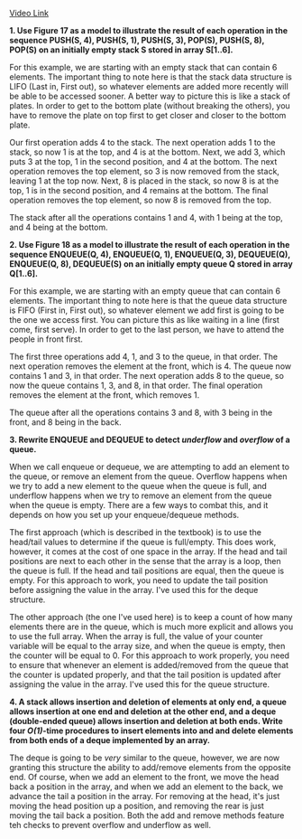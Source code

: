 [Video Link](https://youtu.be/cJOBS_uw0w8)

**1. Use Figure 17 as a model to illustrate the result of each operation in the sequence PUSH(S, 4), PUSH(S, 1), PUSH(S, 3), POP(S), PUSH(S, 8), POP(S) on an initially empty stack S stored in array S[1..6].**

For this example, we are starting with an empty stack that can contain 6 elements. The important thing to note here is that the stack data structure is LIFO (Last in, First out), so whatever elements are added more recently will be able to be accessed sooner. A better way to picture this is like a stack of plates. In order to get to the bottom plate (without breaking the others), you have to remove the plate on top first to get closer and closer to the bottom plate.

Our first operation adds 4 to the stack. The next operation adds 1 to the stack, so now 1 is at the top, and 4 is at the bottom. Next, we add 3, which puts 3 at the top, 1 in the second position, and 4 at the bottom. The next operation removes the top element, so 3 is now removed from the stack, leaving 1 at the top now. Next, 8 is placed in the stack, so now 8 is at the top, 1 is in the second position, and 4 remains at the bottom. The final operation removes the top element, so now 8 is removed from the top.

The stack after all the operations contains 1 and 4, with 1 being at the top, and 4 being at the bottom.

**2. Use Figure 18 as a model to illustrate the result of each operation in the sequence ENQUEUE(Q, 4), ENQUEUE(Q, 1), ENQUEUE(Q, 3), DEQUEUE(Q), ENQUEUE(Q, 8), DEQUEUE(S) on an initially empty queue Q stored in array Q[1..6].**

For this example, we are starting with an empty queue that can contain 6 elements. The important thing to note here is that the queue data structure is FIFO (First in, First out), so whatever element we add first is going to be the one we access first. You can picture this as like waiting in a line (first come, first serve). In order to get to the last person, we have to attend the people in front first.

The first three operations add 4, 1, and 3 to the queue, in that order. The next operation removes the element at the front, which is 4. The queue now contains 1 and 3, in that order. The next operation adds 8 to the queue, so now the queue contains 1, 3, and 8, in that order. The final operation removes the element at the front, which removes 1.

The queue after all the operations contains 3 and 8, with 3 being in the front, and 8 being in the back.

**3. Rewrite ENQUEUE and DEQUEUE to detect _underflow_ and _overflow_ of a queue.**

When we call enqueue or dequeue, we are attempting to add an element to the queue, or remove an element from the queue. Overflow happens when we try to add a new element to the queue when the queue is full, and underflow happens when we try to remove an element from the queue when the queue is empty. There are a few ways to combat this, and it depends on how you set up your enqueue/dequeue methods.

The first approach (which is described in the textbook) is to use the head/tail values to determine if the queue is full/empty. This does work, however, it comes at the cost of one space in the array. If the head and tail positions are next to each other in the sense that the array is a loop, then the queue is full. If the head and tail positions are equal, then the queue is empty. For this approach to work, you need to update the tail position before assigning the value in the array. I've used this for the deque structure.

The other approach (the one I've used here) is to keep a count of how many elements there are in the queue, which is much more explicit and allows you to use the full array. When the array is full, the value of your counter variable will be equal to the array size, and when the queue is empty, then the counter will be equal to 0. For this approach to work properly, you need to ensure that whenever an element is added/removed from the queue that the counter is updated properly, and that the tail position is updated after assigning the value in the array. I've used this for the queue structure.

**4. A stack allows insertion and deletion of elements at only end, a queue allows insertion at one end and deletion at the other end, and a deque (double-ended queue) allows insertion and deletion at both ends. Write four _O(1)_-time procedures to insert elements into and and delete elements from both ends of a deque implemented by an array.**

The deque is going to be _very_ similar to the queue, however, we are now granting this structure the ability to add/remove elements from the opposite end. Of course, when we add an element to the front, we move the head back a position in the array, and when we add an element to the back, we advance the tail a position in the array. For removing at the head, it's just moving the head position up a position, and removing the rear is just moving the tail back a position. Both the add and remove methods feature teh checks to prevent overflow and underflow as well.
